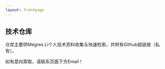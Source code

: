 ```yaml
---
layout: frontpage
---
```


## 技术仓库

仓库主要供Megres.Li个人技术资料收集与快速检索，并附有Github超链接（私有）。

如有意向索取，请联系页面下方Email！
